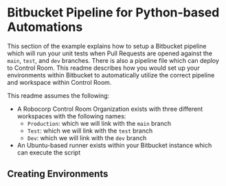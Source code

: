 # Bitbucket Pipeline for Python-based Automations

This section of the example explains how to setup a Bitbucket pipeline which will run your unit tests when Pull Requests are opened against the `main`, `test`, and `dev` branches. There is also a pipeline file which can deploy to Control Room. This readme describes how you would set up your environments within Bitbucket to automatically utilize the correct pipeline and workspace within Control Room.

This readme assumes the following:

* A Robocorp Control Room Organization exists with three different workspaces with the following names:
    * `Production`: which we will link with the `main` branch
    * `Test`: which we will link with the `test` branch
    * `Dev`: which we will link with the `dev` branch
* An Ubuntu-based runner exists within your Bitbucket instance which can execute the script

## Creating Environments

